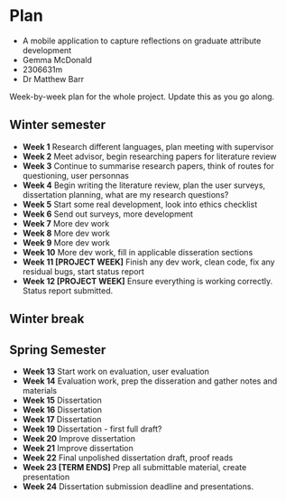 # Plan

* A mobile application to capture reflections on graduate attribute development
* Gemma McDonald
* 2306631m
* Dr Matthew Barr

Week-by-week plan for the whole project. Update this as you go along.

## Winter semester

* **Week 1** Research different languages, plan meeting with supervisor
* **Week 2** Meet advisor, begin researching papers for literature review
* **Week 3** Continue to summarise research papers, think of routes for questioning, user personnas
* **Week 4** Begin writing the literature review, plan the user surveys, dissertation planning, what are my research questions?
* **Week 5** Start some real development, look into ethics checklist
* **Week 6** Send out surveys, more development
* **Week 7** More dev work
* **Week 8** More dev work
* **Week 9** More dev work
* **Week 10** More dev work, fill in applicable disseration sections
* **Week 11 [PROJECT WEEK]** Finish any dev work, clean code, fix any residual bugs, start status report
* **Week 12 [PROJECT WEEK]** Ensure everything is working correctly. Status report submitted.

## Winter break

## Spring Semester

* **Week 13** Start work on evaluation, user evaluation
* **Week 14** Evaluation work, prep the disseration and gather notes and materials
* **Week 15** Dissertation
* **Week 16** Dissertation
* **Week 17** Dissertation
* **Week 19** Dissertation - first full draft?
* **Week 20** Improve dissertation
* **Week 21** Improve dissertation
* **Week 22** Final unpolished dissertation draft, proof reads
* **Week 23 [TERM ENDS]** Prep all submittable material, create presentation
* **Week 24** Dissertation submission deadline and presentations.

